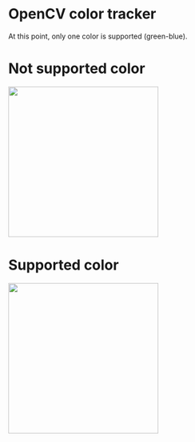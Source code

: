 # OpenCV color tracker

At this point, only one color is supported (green-blue).

# Not supported color
<img src="https://image.ibb.co/bD3Yto/Sk_rmbillede_2018_07_30_kl_18_37_37.png" data-canonical-src="https://image.ibb.co/bD3Yto/Sk_rmbillede_2018_07_30_kl_18_37_37.png" width="300"/>


# Supported color
<img src="https://preview.ibb.co/mLKjzT/Sk_rmbillede_2018_07_30_kl_18_38_03.png" data-canonical-src="https://preview.ibb.co/mLKjzT/Sk_rmbillede_2018_07_30_kl_18_38_03.png" width="300"/>
